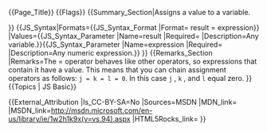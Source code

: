 {{Page_Title}}
{{Flags}}
{{Summary_Section|Assigns a value to a variable.

}}
{{JS_Syntax|Formats={{JS_Syntax_Format
|Format= result = expression}}
|Values={{JS_Syntax_Parameter
|Name=result
|Required=
|Description=Any variable.}}{{JS_Syntax_Parameter
|Name=expression
|Required=
|Description=Any numeric expression.}}
}}
{{Remarks_Section
|Remarks=The = operator behaves like other operators, so expressions that contain it have a value. This means that you can chain assignment operators as follows: <code>j = k = l = 0</code>. In this case <code>j</code> , <code>k</code> , and <code>l</code> equal zero.
}}
{{Topics | JS Basic}}

{{External_Attribution
|Is_CC-BY-SA=No
|Sources=MSDN
|MDN_link=
|MSDN_link=http://msdn.microsoft.com/en-us/library/ie/1w2h1k9x(v=vs.94).aspx
|HTML5Rocks_link=
}}